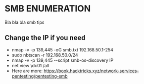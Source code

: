 # SMB ENUMERATION
Bla bla bla smb tips

## Change the IP if you need
* nmap -v -p 139,445 -oG smb.txt 192.168.50.1-254
* sudo nbtscan -r 192.168.50.0/24
* nmap -v -p 139,445 --script smb-os-discovery IP
* net view \\dc01 /all
* Here are more: https://book.hacktricks.xyz/network-services-pentesting/pentesting-smb
